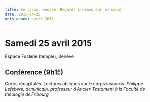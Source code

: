 ```yaml
---
title: Le corps, encore. Regards croisés sur le corps
date: 2015-04-25
mois_annee: avril 2015
---
```


# Samedi 25 avril 2015

Espace Fusterie (temple), Genève

## Conférence (9h15)
Corps récapitulés. Lectures obliques sur le corps insoumis. *Philippe Lefebvre, dominicain, professeur d'Ancien Testament à la Faculté de théologie de Fribourg*
